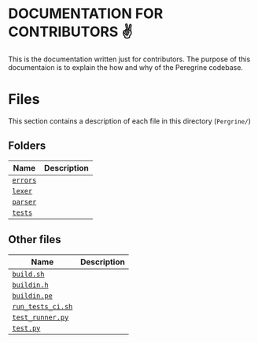 # DOCUMENTATION FOR CONTRIBUTORS ✌
This is the documentation written just for contributors. The purpose of this documentaion is to explain the how and why of the Peregrine codebase.

# Files
This section contains a description of each file in this directory (`Pergrine/`)

## Folders
| Name | Description |
| ----- | ----- | 
| [`errors`]() | |
| [`lexer`](./../lexer/_dfc/main.md) | |
| [`parser`]() | |
| [`tests`]() | |

## Other files

| Name | Description |
| ----- | ----- | 
| [`build.sh`]() | |
| [`buildin.h`]() | |
| [`buildin.pe`]() | |
| [`run_tests_ci.sh`]() | |
| [`test_runner.py`]() | |
| [`test.py`]() | |